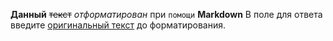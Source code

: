 **Данный** ~~текст~~ _отформатирован_ при `помощи` **Markdown** В поле для ответа введите [оригинальный текст](https://site.lol/this/link/does/not/exists) до форматирования.
